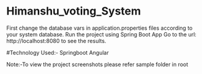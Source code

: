 # Himanshu_voting_System
First change the database vars in application.properties files according to your system database.
Run the project using Spring Boot App
Go to the url: http://localhost:8080 to see the results.

#Technology Used:-
Springboot
Angular

Note:-To view the project screenshots please refer sample folder in root

